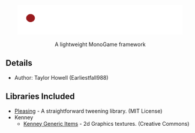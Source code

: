 
<p align="center">
<picture>
  <img src="https://github.com/EarliestFall988/Halcyon/blob/master/Halcyon%20Logo.png" width="440" height="80" alt="Logo for Halcyon">
</picture> 
</p>

<p align="center">
  A lightweight MonoGame framework
</p>

## Details
 - Author: Taylor Howell (Earliestfall988)

## Libraries Included
- [Pleasing](https://github.com/franknorton/Pleasing) - A straightforward tweening library. (MIT License)
- Kenney
  -  [Kenney Generic Items](https://kenney.nl/assets/generic-items) - 2d Graphics textures. (Creative Commons)
